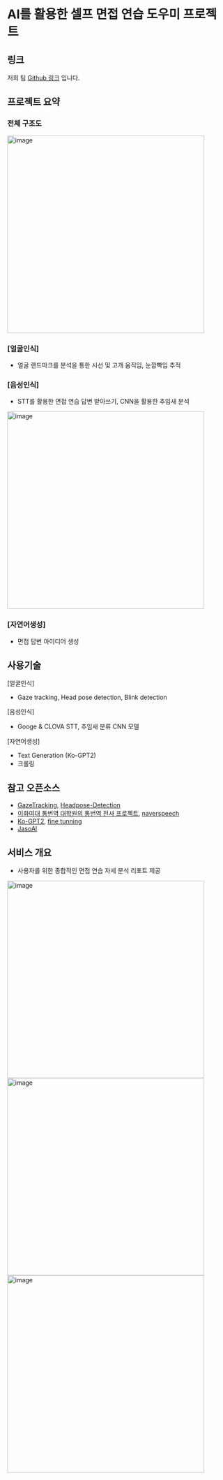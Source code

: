 
# AI를 활용한 셀프 면접 연습 도우미 프로젝트

## 링크
저희 팀 [Github 링크][1] 입니다.

## 프로젝트 요약
### 전체 구조도
<img width="452" alt="image" src="https://user-images.githubusercontent.com/80796260/153201548-94a35f86-b874-42ff-a0e2-59778ae4b548.png">

### [얼굴인식]
- 얼굴 랜드마크를 분석을 통한 시선 및 고개 움직임, 눈깜빡임 추적

### [음성인식]
- STT를 활용한 면접 연습 답변 받아쓰기, CNN을 활용한 추임새 분석

<img width="452" alt="image" src="https://user-images.githubusercontent.com/80796260/153202230-2ca3abd6-44d5-43c7-a7f6-67b4addbc37a.png">

### [자연어생성]
- 면접 답변 아이디어 생성

## 사용기술
[얼굴인식]
- Gaze tracking, Head pose detection, Blink detection

[음성인식]
- Googe & CLOVA STT, 추임새 분류 CNN 모델

[자연어생성]
-  Text Generation (Ko-GPT2)
- 크롤링


## 참고 오픈소스
- [GazeTracking][7], [Headpose-Detection][8]
- [이화여대 통번역 대학원의 통번역 전사 프로젝트][2], [naverspeech][6]
- [Ko-GPT2][3], [fine tunning][4]
- [JasoAI][5]


## 서비스 개요
- 사용자를 위한 종합적인 면접 연습 자세 분석 리포트 제공
<img width="452" alt="image" src=https://user-images.githubusercontent.com/80796260/153204425-15e93aed-648f-4c06-b72e-1fbed0af58a4.png>
<img width="452" alt="image" src=https://user-images.githubusercontent.com/80796260/153205106-3e7c554e-c313-40da-9bdb-8f9e8b07bd57.png>
<img width="452" alt="image" src=https://user-images.githubusercontent.com/80796260/153205511-2a5d41fe-b36a-49b9-8c6b-940f6e025d5e.png>

[1]: https://github.com/yuuumiEL/posco_ai_project_15th_A2
[2]: https://github.com/EwhaSpeakUP/SpeakUP_ML
[3]: https://github.com/SKT-AI/KoGPT2
[4]: https://www.philschmid.de/fine-tune-a-non-english-gpt-2-model-with-huggingface
[5]: https://github.com/Yngie-C/JasoAI
[6]: https://github.com/naver/naverspeech-sdk-android
[7]: https://github.com/antoinelame/GazeTracking
[8]: https://github.com/qhan1028/Headpose-Detection

